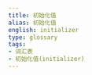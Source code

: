 ```yaml
---
title: 初始化值
alias: 初始化值
english: initializer
type: glossary
tags:
- 词汇表
- 初始化值(initializer)
---
```

